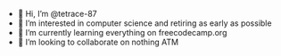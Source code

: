 - 👋 Hi, I’m @tetrace-87
- 👀 I’m interested in computer science and retiring as early as possible
- 🌱 I’m currently learning everything on freecodecamp.org
- 💞️ I’m looking to collaborate on nothing ATM

<!---
tetrace-87/tetrace-87 is a ✨ special ✨ repository because its `README.md` (this file) appears on your GitHub profile.
You can click the Preview link to take a look at your changes.
--->
